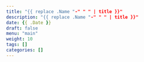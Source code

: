 ```yaml
---
title: "{{ replace .Name "-" " " | title }}"
description: "{{ replace .Name "-" " " | title }}"
date: {{ .Date }}
draft: false
menu: "main"
weight: 10
tags: []
categories: []
---
```

